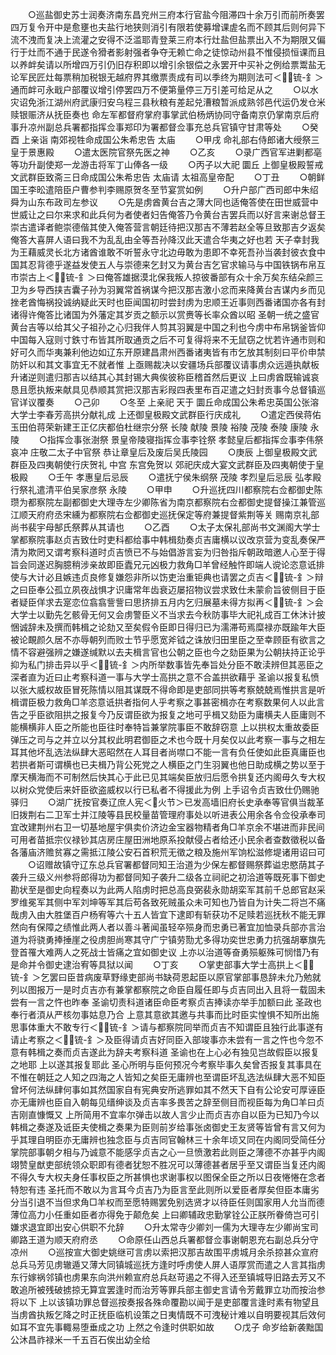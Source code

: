 <!-- { "loadSidebar": true } -->
　　○巡盐御史苏士润奏济南东昌兖州三府本行官盐今阻滞四十余万引而前所奏罢四万复令开中是愈壅也夫盐行地狭则消引有限若使募增课虗名而不顾其后则何异下流不洩而复决上流灌之安得不泛滥耶青登莱三府本行灶盐但盐票出入不为期限又偏行于灶而不通于民遂令猾者影射强者争夺无赖亡命之徒惊动州县不惟侵损恒课而且以养衅矣请以所增四万引仍旧存积即以增引余银偿之永罢开中买补之例给票鬻盐无论军民匠灶每票稍加税银无越府界其缴票责成有司以季终为期则法可＜锍-釒＞通而衅可永戢户部覆议增引停罢四万不便第量停三万引差可给足从之
　　○以水灾诏免浙江湖州府武康归安乌程三县秋粮有差起兑漕粮暂派成熟邻邑代运仍发仓米赎银赈济从抚臣奏也  命左军都督府掌府事掌武伯杨炳协同守备南京仍掌南京后府事升凉州副总兵署都指挥佥事郑印为署都督佥事充总兵官镇守甘肃等处
　　○癸酉  上亲诣  南郊视牲命成国公朱希忠告  太庙
　　○甲戌  命礼部右侍郎诸大绶祭三皇于景惠殿
　　○遣太医院官祭先医之神
　　○乙亥
　　○录广西官军进剿都亳等功升副使郑一龙游击将军丁山俸各一级
　　○丙子以大祀  圜丘  上御皇极殿誓戒文武群臣致斋三日命成国公朱希忠告  太庙请  太祖高皇帝配
　　○丁丑
　　○朝鲜国王李昖遣陪臣户曹参判李赐原贺冬至节宴赏如例
　　○升户部广西司郎中朱绍舜为山东布政司左参议
　　○先是虏酋黄台吉之薄大同也适俺答使在田世威营中世威让之曰尔来求和此兵何为者使者妇告俺答乃令黄台吉罢兵而以好言来谢总督王崇古遣译者鲍崇德偕其使入俺答营言朝廷待把汉那吉不薄若赵全等旦致那吉夕返矣俺答大喜屏人语曰我不为乱乱由全等吾孙降汉此天遣合华夷之好也若  天子幸封我为王藉威灵长北方诸酋谁敢不听誓永守北边毋敢为患即不幸死吾孙当袭封彼衣食中国其忍背德乎遂益发使五人与崇德来乞封又为黄台吉乞官求输马与中国铁锅布帛互市崇古上＜锍-釒＞曰俺答雄据漠北保我叛人掠彼番部有众十余万矣东结朵颜三卫为乡导西挟吉囊子孙为羽翼常首祸谋今把汉那吉激小忿而来降黄台吉谋内乡而见挫老酋悔祸投诚纳疑此天时也臣闻国初时尝封虏为忠顺王近事则西番诸国亦各有封诸得许俺答比诸国为外藩定其岁贡之额示以赏赉等长率众酋以昭  圣朝一统之盛官黄台吉等以给其父子祖孙之心归我伴人剪其羽翼是中国之利也今虏中布帛锅釜皆仰中国每入寇则寸鉄寸布皆其所取通贡之后不可复得将来不无鼠窃之忧若许通市则和好可久而华夷兼利他边如辽东开原建昌肃州西番诸夷皆有市乞放其制刻曰平价申禁防奸以和其文事宜无不就者惟  上亟赐裁决以安疆场兵部覆议请事虏众远遁执献板升诸逆则遣归那吉以结其心其封锡大典俟彼称臣稽首然后更议  上曰虏酋既输诚哀恳且愿执叛来献具见恭顺其赏把汉那吉彩叚四表里布百疋遣之妇封贡事今总督镇巡官详议覆奏
　　○己卯
　　○冬至  上亲祀  天于  圜丘命成国公朱希忠英国公张溶大学士李春芳高拱分献礼成  上还御皇极殿文武群臣行庆成礼
　　○遣定西侯蒋佑玉田伯蒋荣新建王正亿庆都伯杜继宗分祭  长陵  献陵  景陵  裕陵  茂陵  泰陵  康陵  永陵
　　○指挥佥事张澍祭  景皇帝陵寝指挥佥事李铨祭  孝懿皇后都指挥佥事李伟祭  哀冲  庄敬二太子中官祭  恭让章皇后及废后吴氏陵园
　　○庚辰  上御皇极殿文武群臣及四夷朝使行庆贺礼  中宫  东宫免贺以  郊祀庆成大宴文武群臣及四夷朝使于皇极殿
　　○壬午  孝惠皇后忌辰
　　○遣抚宁侯朱纲祭  茂陵  孝烈皇后忌辰  弘孝殿行祭礼遣清平伯吴家彦祭  永陵
　　○甲申
　　○升巡抚四川都察院右佥都御史陈瓒为都察院左副都御史大理寺左少卿陈省为南京都察院右佥都御史提督操江兼管巡江顺天府府丞宋纁为都察院右佥都御史巡抚保定等府兼提督紫荆等关  赐南京礼部尚书裴宇母郜氏祭葬从其请也
　　○乙酉
　　○太子太保礼部尚书文渊阁大学士掌都察院事赵贞吉致仕时吏科都给事中韩楫劾奏贞吉庸横以议改京营为变乱奏保严清为欺罔又谓考察科道时贞吉愤已不与始倡游言妄为归咎指斥朝政暗邀人心至于得旨会同遂迟胸臆稍涉亲故即臣蠹兄元凶极力救角□羊曾经触忤即端人谠论恣意诋排使与大计必且嫉违贞良修复嫌怨非所以饬吏治重钜典也请罢之贞吉＜锍-釒＞辩之曰臣奉公孤立夙夜战惧才识庸常年齿衰迈屡招物议尝求致仕未蒙俞旨彼侧目于臣者疑臣佯求去寔恋位翕翕訾訾曰思挤排五月内乞归展墓未得方拟再＜锍-釒＞会大学士以勤先乞骸骨无何又会虏警臣义不当求去今秋防事毕大祀礼成百工休沐计披悃诚辞未及撰而韩楫之论劾又至矣假令臣即日得归已为濡滞苟焉糜禄亦既踰年大臣被论靦颜久居不亦辱朝列而败士节乎愿宽斧钺之诛放归田里臣之至幸顾臣有欲言之情不容避强辨之嫌遂缄默以去夫楫言官也公朝之臣也今之劾臣果为公朝扶持正论乎抑为私门排击异以乎＜锍-釒＞内所举数事皆先奉旨处分臣不敢渎辨但其恶臣之深者直为近曰止考察科道一事与大学士高拱之意不合盖拱欲藉乎  圣谕以报复私愤以张大威权故臣冒死陈情以阻其谋既不得命即是吏部同拱等考察兢兢焉惟拱言是听楫谓臣极力救角□羊恣意诋拱者指何人乎考察之事甚密楫亦在考察数果何人以此言告之乎臣欲阻拱之报复今乃反谓臣欲为报复之地可乎楫又劾臣为庸横夫人臣庸则不能横横非人臣之所能也臣往时奉特旨兼掌院事臣不敢辞窃意  上以拱权太重故委臣弹压之司与之并立以分其权此明君御臣之术也今既十月矣仅以此考察一事与之相左耳其他坏乱选法纵肆大恶昭然在人耳目者尚噤口不能一言有负任使如此臣真庸臣也若拱者斯可谓横也已夫楫乃背公死党之人横臣之门生羽翼也他日助成横之势以至于摩天横海而不可制然后快其心于此已见其端矣臣放归后愿令拱复还内阁毋久专大权以树众党使后来奸臣欲盗威权以行已私者不得援此为例  上手诏令贞吉致仕仍赐驰驿归
　　○湖广抚按官奏辽庶人宪＜火节＞已发高墙旧府长史承奉等官俱当裁革旧拨荆右二卫军士并江陵等县民校量苗管理府事处以听进表公用余各令佥役承奉司宜改建荆州右卫一切基地屋宇俱卖价济边金宝器物精者角□羊京余不堪进而非民间可用者苗抵宗仪禄钞其店房庄屋田洲地原系投献侵占者给还小民余者查数徵税以备各藩庙济赡贫寡之需抵江陵公安石首积荒无徵之粮及施州军饷松滋修堤诸用诏曰可
　　○诏赠故镇守辽东总兵官署都督同知王治道为少保左都督赐祭葬谥忠愍荫其子袭升三级义州参将郎得功为都督同知子袭升二级各立祠祀之初洽道等既死事下御史勘状至是御史向程奏以为此两人陷虏时把总高良弼裴永勋胡栾军其前千总郎官赵采罗维冕军其侧中军刘坤等军其后苟各致死贼虽众未可知也乃皆自为计失二将岂不痛哉虏入由大胜堡百户杨宥等六十五人皆宜下逮即有斩获功不足赎若巡抚秋不能无罪然向有保障之绩惟此两人者以善斗著闻虽轻卒殒身而忠勇已著宜加恤录兵部亦言治道为将骁勇捧捶崖之役虏胆尚寒其守广宁镇劳勚尤多得功奕世忠勇力抗强胡搴旗先登首罹大难两人之死战士皆痛之宜如御史议  上亦以治道等奋勇殒躯殊可悯惜乃有是命并令御史逮治宥等具狱以闻
　　○丁亥
　　○掌吏部事大学士高拱上＜锍-釒＞乞罢曰臣昔病废草野缘吏部尚书缺荷恩起臣以原官掌部事恳辞未允乃勉就列以图报万一是时贞吉亦有兼掌都察院之命臣自履任即与贞吉同出入且将一载固未尝有一言之忤也昨奉  圣谕切责科道诸臣命臣考察贞吉捧读亦举手加额曰此  圣政也奉行者湏从严核勿事姑息乃合  上意其意欲其邀与共事而比时臣实惶惧不知所出施思事体重大不敢专行＜锍-釒＞请与都察院同举而贞吉不知谓臣且独行此事遂有请止考察之＜锍-釒＞及臣得请贞吉好同臣入部竣事亦未尝有一言之忤也今忽不意有韩楫之奏而贞吉遂此为辞夫考察科道  圣谕也在上心必有独见岂故假臣以报复之地耶  上以遂其报复耶此  圣心所明与臣何预况今考察毕事久矣曾否报复其事具在不惟在朝廷之人知之四海之人皆知之矣臣无庸辨也至谓臣坏乱选法纵肆大恶不知臣曾坏何法纵肆何事如其然国家自有宪典安所逃罪如其不然天下自有公论安可厚诬臣亦无庸辨也臣自入朝每见缙绅谈及贞吉率多畏苦之辞至侧目而视臣每为角□羊曰贞吉刚直慷慨又  上所简用不宜率尔弹击以故人言少止而贞吉亦自以臣为已知乃今以韩楫之奏遂及诋臣夫使楫之奏果为臣则前岁给事张卤御史王友贤等皆曾有言又何为乎其理自明臣亦无庸辨也独念臣与贞吉同官翰林三十余年顷又同在内阁同受简任分掌院部事朝夕相与乃诚意不能感孚贞吉之心一旦愤激若此则臣之薄德不亦甚乎内阁翊赞皇猷吏部统领众职即有德者犹恕不胜况可以薄德甚者居乎至又谓臣当复还内阁不得久专大权夫身任事权臣之所甚惧也求谢事权以图保全臣之所以日夜惓惓在念者特恕有违  圣托而不敢以为言耳今贞吉乃为臣言至此则所以爱臣者厚矣但臣本庸劣分当引退不当但求角□羊权而至愿特赐罢免别选贤才以待臣任则国家用人允当而德薄位高力小任重如臣者亦得免于颠危矣  上曰卿辅政忠勤掌铨公正朕所眷倚岂可引嫌求退宜即出安心供职不允辞
　　○升太常寺少卿刘一儒为大理寺左少卿尚宝司卿路王道为顺天府府丞
　　○命原任山西总兵署都督佥事谢朝恩充右副总兵分守凉州
　　○巡按宣大御史姚继可言虏以索把汉那吉故围平虏城月余杀掠甚众宣府总兵马芳见虏辙遁又薄大同镇城巡抚方逢时呼虏使人屏人语厚赏而遣之人言其指虏东行嫁祸邻镇也虏果东向洪州赖宣府总兵赵苛遏之不得入还至镇城导旧路去芳又不敢追所被残破掳掠无算宜罢逢时而治芳等罪兵部主御史言请令芳戴罪立功而按治参将以下  上以该镇功罪总督巡按奏报各殊命覆勘以闻于是吏部覆言逢时素有物望且当虏酋执叛乞降之时正抚臣临机设策之日夷情既不可洩秘计难以自明要视其后效何如耳不宜先事輙易堕垂成之功  上然之令逢时供职如故
　　○戊子  命岁给新袭黜国公沐昌祚禄米一千五百石俟出幼全给
